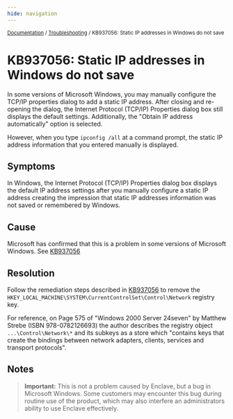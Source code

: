 ```yaml
---
hide: navigation
---
```


<small>[Documentation](/) / [Troubleshooting](/troubleshooting) / KB937056: Static IP addresses in Windows do not save</small>

# KB937056: Static IP addresses in Windows do not save

In some versions of Microsoft Windows, you may manually configure the TCP/IP properties dialog to add a static IP address. After closing and re-opening the dialog, the Internet Protocol (TCP/IP) Properties dialog box still displays the default settings. Additionally, the "Obtain IP address automatically" option is selected.

However, when you type `ipconfig /all` at a command prompt, the static IP address information that you entered manually is displayed.

## Symptoms

In Windows, the Internet Protocol (TCP/IP) Properties dialog box displays the default IP address settings after you manually configure a static IP address creating the impression that static IP addresses information was not saved or remembered by Windows.

## Cause

Microsoft has confirmed that this is a problem in some versions of Microsoft Windows. See [KB937056](http://support.microsoft.com/kb/937056)

## Resolution

Follow the remediation steps described in [KB937056](http://support.microsoft.com/kb/937056) to remove the `HKEY_LOCAL_MACHINE\SYSTEM\CurrentControlSet\Control\Network` registry key.

For reference, on Page 575 of "Windows 2000 Server 24seven" by Matthew Strebe (ISBN 978-0782126693) the author describes the registry object `...\Control\Network\*` and its subkeys as a store which "contains keys that create the bindings between network adapters, clients, services and transport protocols".

## Notes

> **Important:** This is not a problem caused by Enclave, but a bug in Microsoft Windows. Some customers may encounter this bug during routine use of the product, which may also interfere an administrators ability to use Enclave effectively.
